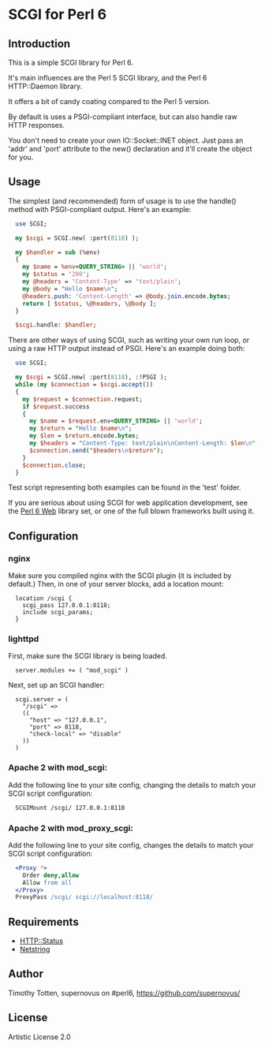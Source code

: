 # SCGI for Perl 6

## Introduction

This is a simple SCGI library for Perl 6.

It's main influences are the Perl 5 SCGI library, and the
Perl 6 HTTP::Daemon library.

It offers a bit of candy coating compared to the Perl 5 version.

By default is uses a PSGI-compliant interface, but can also handle
raw HTTP responses.

You don't need to create your own IO::Socket::INET object.
Just pass an 'addr' and 'port' attribute to the new() declaration and it'll
create the object for you.

## Usage

The simplest (and recommended) form of usage is to use the handle() method
with PSGI-compliant output. Here's an example:

```perl
  use SCGI;

  my $scgi = SCGI.new( :port(8118) );

  my $handler = sub (%env) 
  {
    my $name = %env<QUERY_STRING> || 'world';
    my $status = '200';
    my @headers = 'Content-Type' => 'text/plain';
    my @body = "Hello $name\n";
    @headers.push: 'Content-Length' => @body.join.encode.bytes;
    return [ $status, \@headers, \@body ];
  }

  $scgi.handle: $handler;
```

There are other ways of using SCGI, such as writing your own run loop,
or using a raw HTTP output instead of PSGI. Here's an example doing both:

```perl
  use SCGI;

  my $scgi = SCGI.new( :port(8118), :!PSGI );
  while (my $connection = $scgi.accept())
  {
    my $request = $connection.request;
    if $request.success
    {
      my $name = $request.env<QUERY_STRING> || 'world';
      my $return = "Hello $name\n";
      my $len = $return.encode.bytes;
      my $headers = "Content-Type: text/plain\nContent-Length: $len\n";
      $connection.send("$headers\n$return");
    }
    $connection.close;
  }
```

Test script representing both examples can be found in the 'test' folder.

If you are serious about using SCGI for web application development, see
the [Perl 6 Web](https://github.com/supernovus/perl6-web/) library set, 
or one of the full blown frameworks built using it.

## Configuration

### nginx

Make sure you compiled nginx with the SCGI plugin (it is included by default.)
Then, in one of your server blocks, add a location mount:

```nginx
  location /scgi {
    scgi_pass 127.0.0.1:8118;
    include scgi_params;
  }
```

### lighttpd

First, make sure the SCGI library is being loaded.

```lighttpd
  server.modules += ( "mod_scgi" )
```

Next, set up an SCGI handler:

```lighttpd
  scgi.server = (
    "/scgi" =>
    ((
      "host" => "127.0.0.1",
      "port" => 8118,
      "check-local" => "disable"
    ))
  )
```

### Apache 2 with mod_scgi:

Add the following line to your site config, changing the details to match your
SCGI script configuration:

```apache
  SCGIMount /scgi/ 127.0.0.1:8118
```

### Apache 2 with mod_proxy_scgi:

Add the following line to your site config, changes the details to match your
SCGI script configuration:

```apache
  <Proxy *>
    Order deny,allow
    Allow from all
  </Proxy>
  ProxyPass /scgi/ scgi://localhost:8118/
```

## Requirements

 * [HTTP::Status](https://github.com/supernovus/perl6-http-status)
 * [Netstring](https://github.com/supernovus/perl6-netstring)

## Author 

Timothy Totten, supernovus on #perl6, https://github.com/supernovus/

## License

Artistic License 2.0

